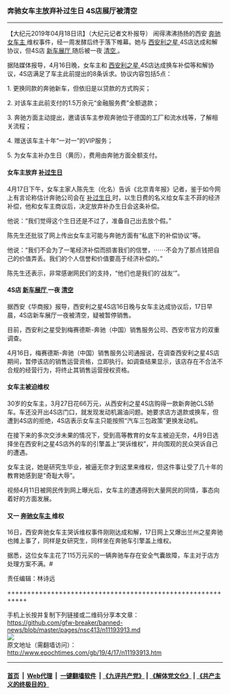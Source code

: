### 奔驰女车主放弃补过生日 4S店展厅被清空
------------------------

<p>
 【大纪元2019年04月18日讯】（大纪元记者文朴报导） 闹得沸沸扬扬的西安
 <a href="http://www.epochtimes.com/gb/tag/%E5%A5%94%E9%A9%B0%E5%A5%B3%E8%BD%A6%E4%B8%BB.html">
  奔驰女车主
 </a>
 维权事件，经一周发酵后终于落下帷幕。她与
 <a href="http://www.epochtimes.com/gb/tag/%E8%A5%BF%E5%AE%89%E5%88%A9%E4%B9%8B%E6%98%9F.html">
  西安利之星
 </a>
 4S店达成和解协议，但4S店
 <a href="http://www.epochtimes.com/gb/tag/%E6%96%B0%E8%BD%A6%E5%B1%95%E5%8E%85.html">
  新车展厅
 </a>
 随后被一夜
 <a href="http://www.epochtimes.com/gb/tag/%E6%B8%85%E7%A9%BA.html">
  清空
 </a>
 。
</p>
<p>
 据陆媒体报导，4月16日晚，女车主和
 <a href="http://www.epochtimes.com/gb/tag/%E8%A5%BF%E5%AE%89%E5%88%A9%E4%B9%8B%E6%98%9F.html">
  西安利之星
 </a>
 4S店达成换车补偿等和解协议，4S店满足了车主此前提出的8条诉求。协议内容包括5点：
</p>
<p>
 1. 更换同款的奔驰新车，但依旧是以贷款的方式购买；
</p>
<p>
 2. 对该车主此前支付的1.5万余元“金融服务费”全额退款；
</p>
<p>
 3. 奔驰方面主动提出，邀请该车主参观奔驰位于德国的工厂和流水线等，了解相关流程；
</p>
<p>
 4. 赠送该车主十年“一对一”的VIP服务；
</p>
<p>
 5. 为女车主补办生日（黄历），费用由奔驰方面全额支付。
</p>
<h4>
 <strong>
  女车主放弃
  <a href="http://www.epochtimes.com/gb/tag/%E8%A1%A5%E8%BF%87%E7%94%9F%E6%97%A5.html">
   补过生日
  </a>
 </strong>
</h4>
<p>
 4月17日下午，女车主家人陈先生（化名）告诉《北京青年报》记者，鉴于如今网上有言论称估计奔驰公司会在
 <a href="http://www.epochtimes.com/gb/tag/%E8%A1%A5%E8%BF%87%E7%94%9F%E6%97%A5.html">
  补过生日
 </a>
 时，以生日费的名义给女车主不菲的经济补偿，他和女车主商议后，决定放弃补办生日会这条补偿。
</p>
<p>
 他说：“我们觉得这个生日还是不过了，准备自己出去放个假。”
</p>
<p>
 陈先生还批驳了网上传出女车主可能与奔驰方面有“私底下的补偿协议”等。
</p>
<p>
 他说：“我们不会为了一笔经济补偿而损害我们的信誉，⋯⋯不会为了那点钱把自己的价值弄丢。我们的个人信誉和价值要高于经济补偿的。”
</p>
<p>
 陈先生还表示，非常感谢网民们的支持，“他们也是我们的‘战友’”。
</p>
<h4>
 <strong>
  4S店
  <a href="http://www.epochtimes.com/gb/tag/%E6%96%B0%E8%BD%A6%E5%B1%95%E5%8E%85.html">
   新车展厅
  </a>
  一夜
  <a href="http://www.epochtimes.com/gb/tag/%E6%B8%85%E7%A9%BA.html">
   清空
  </a>
 </strong>
</h4>
<p>
 据西安《华商报》报导，西安利之星4S店16日晚与女车主达成协议后，17日早晨，4S店新车展厅一夜被清空，疑被暂停销售。
</p>
<p>
 目前，西安利之星受到梅赛德斯-奔驰（中国）销售服务公司、西安市官方的双重调查。
</p>
<p>
 4月16日，梅赛德斯-奔驰（中国）销售服务公司通报说，在调查西安利之星4S店期间，暂停该店的销售运营资格，立即执行。如调查结果显示，该店存在不合法不合规的经营行为，将终止其销售运营授权资格。
</p>
<h4>
 <strong>
  女车主被迫维权
 </strong>
</h4>
<p>
 30岁的女车主，3月27日花66万元，从西安利之星4S店购得一款新奔驰CLS轿车。车还没开出4S店门口，就发现发动机漏油问题。她要求店方退款或换车，但遭到4S店的拒绝，4S店表示女车主只能按照“汽车三包政策”更换发动机。
</p>
<p>
 在接下来的多次交涉未果的情况下，受到高等教育的女车主被迫无奈，4月9日选择坐在西安利之星4S店外的车的引擎盖上“哭诉维权”，并向围观的民众哭诉自己的遭遇。
</p>
<p>
 女车主说，她是研究生毕业，被逼无奈才到这里来维权，但这件事让受了几十年的教育她感到是“奇耻大辱”。
</p>
<p>
 视频4月11日被网民传到网上曝光后，女车主的遭遇得到大量网民的同情，事态向着好的方面发展。
</p>
<h4>
 <strong>
  又一
  <a href="http://www.epochtimes.com/gb/tag/%E5%A5%94%E9%A9%B0%E5%A5%B3%E8%BD%A6%E4%B8%BB.html">
   奔驰女车主
  </a>
  维权
 </strong>
</h4>
<p>
 16日，西安奔驰女车主哭诉维权事件刚刚达成和解，17日网上又爆出兰州之星奔驰也摊上事了，同样是女研究生，同样坐在奔驰车引擎盖上维权。
</p>
<p>
 据悉，这位女车主花了115万元买的一辆奔驰车存在安全气囊故障，车主对于店方处理方案不满。#
</p>
<p>
 责任编辑：林诗远
</p>

+++++++++++++++++++++++++++++++++++++++++++++++++++++++++++<br/><br/>
手机上长按并复制下列链接或二维码分享本文章：<br/>
https://github.com/gfw-breaker/banned-news/blob/master/pages/nsc413/n11193913.md <br/>
<a href='https://github.com/gfw-breaker/banned-news/blob/master/pages/nsc413/n11193913.md'><img src='https://github.com/gfw-breaker/banned-news/blob/master/pages/nsc413/n11193913.md.png'/></a> <br/>
原文地址（需翻墙访问）：http://www.epochtimes.com/gb/19/4/17/n11193913.htm


------------------------
#### [首页](https://github.com/gfw-breaker/banned-news/blob/master/README.md) &nbsp;|&nbsp; [Web代理](https://github.com/labour-camp/helloworld) &nbsp;|&nbsp; [一键翻墙软件](https://github.com/gfw-breaker/nogfw/blob/master/README.md) &nbsp;| [《九评共产党》](https://github.com/gfw-breaker/9ping.md/blob/master/README.md#九评之一评共产党是什么) | [《解体党文化》](https://github.com/gfw-breaker/jtdwh.md/blob/master/README.md) | [《共产主义的终极目的》](https://github.com/gfw-breaker/gczydzjmd.md/blob/master/README.md)

